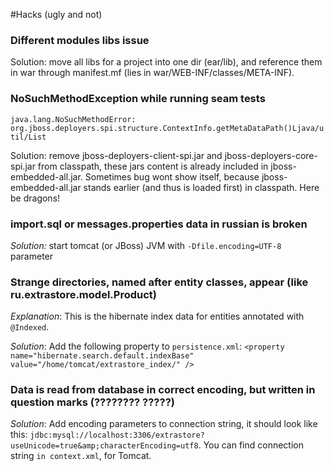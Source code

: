 #Hacks (ugly and not)

### Different modules libs issue ###

Solution: move all libs for a project into one dir (ear/lib), and reference them in war through manifest.mf (lies in war/WEB-INF/classes/META-INF).

### NoSuchMethodException while running seam tests ###

`java.lang.NoSuchMethodError: org.jboss.deployers.spi.structure.ContextInfo.getMetaDataPath()Ljava/util/List`

Solution: remove jboss-deployers-client-spi.jar and jboss-deployers-core-spi.jar from classpath, these jars content is already included in jboss-embedded-all.jar. Sometimes bug wont show itself, because jboss-embedded-all.jar stands earlier (and thus is loaded first) in classpath. Here be dragons!


### import.sql or messages.properties data in russian is broken ###
_Solution:_ start tomcat (or JBoss) JVM with `-Dfile.encoding=UTF-8` parameter


### Strange directories, named after entity classes, appear (like ru.extrastore.model.Product) ###

_Explanation_: This is the hibernate index data for entities annotated with `@Indexed`.

_Solution_:  Add the following property to `persistence.xml`:        `<property name="hibernate.search.default.indexBase" value="/home/tomcat/extrastore_index/" />`

### Data is read from database in correct encoding, but written in question marks (???????? ?????) ###

_Solution_: Add encoding parameters to connection string, it should look like this: `jdbc:mysql://localhost:3306/extrastore?useUnicode=true&amp;characterEncoding=utf8`. You can find connection string `in context.xml`, for Tomcat.